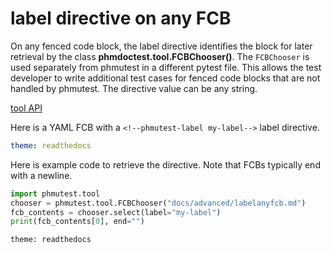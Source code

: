 # label directive on any FCB
On any fenced code block, the label directive identifies the block
for later retrieval by the class **phmdoctest.tool.FCBChooser()**.
The `FCBChooser` is used separately from phmutest in
a different pytest file. This allows the test developer to write
additional test cases for fenced code blocks that are not handled by
phmutest. The directive value can be any string.

[tool API](../api.md)

Here is a YAML FCB with a `<!--phmutest-label my-label-->` label directive.
<!--phmutest-label my-label-->
<!-- Other one line HTML comments or directives-->
```yml
theme: readthedocs
```

Here is example code to retrieve the directive. Note that FCBs typically
end with a newline.

```python
import phmutest.tool
chooser = phmutest.tool.FCBChooser("docs/advanced/labelanyfcb.md")
fcb_contents = chooser.select(label="my-label")
print(fcb_contents[0], end="")
```

```
theme: readthedocs
```

